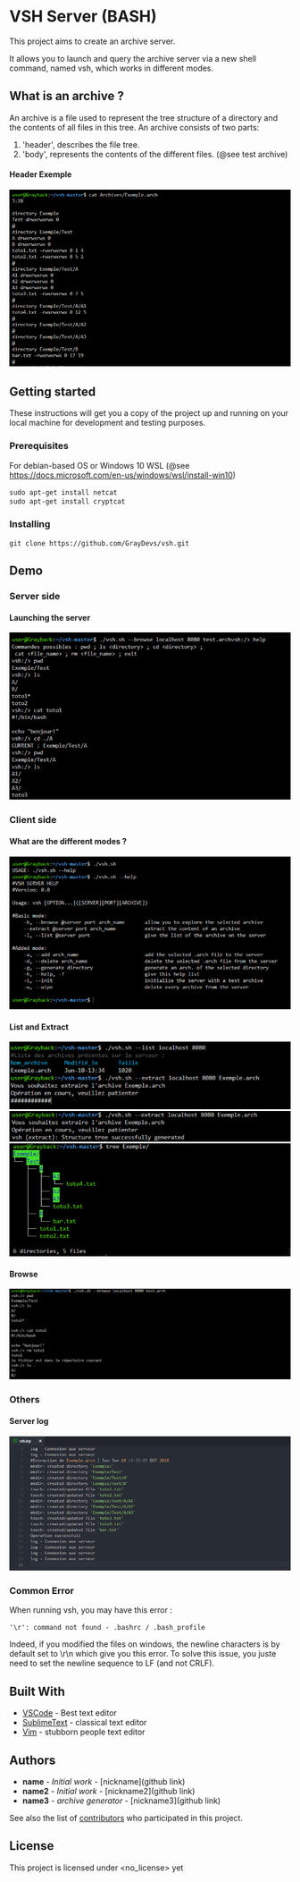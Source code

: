 # VSH Server (BASH)

This project aims to create an archive server.

It allows you to launch and query the archive server via a
new shell command, named vsh, which works in different modes.

## What is an archive ?

An archive is a file used to represent the tree structure of a directory and the contents of all files in this tree.
An archive consists of two parts:
1) 'header', describes the file tree.
2) 'body', represents the contents of the different files.
(@see test archive)

#### Header Exemple
![Header Exemple](IMG_Demo/exemple_header.PNG? "Header Exemple")

## Getting started

These instructions will get you a copy of the project up and running on your local machine for development and testing purposes. 

### Prerequisites

For debian-based OS or Windows 10 WSL
(@see https://docs.microsoft.com/en-us/windows/wsl/install-win10)
```
sudo apt-get install netcat
sudo apt-get install cryptcat
```

### Installing
```
git clone https://github.com/GrayDevs/vsh.git
```

## Demo

### Server side
#### Launching the server

  ![launch](IMG_Demo/browse.PNG? "Launching the server")

### Client side
#### What are the different modes ?

  ![Help](IMG_Demo/testing_help.PNG? "VSH Help")

#### List and Extract
  
 ![List and Extract](IMG_Demo/list_extract.PNG? "List and Extract")
 ![Extract success](IMG_Demo/success.PNG? "Extract success")
 ![Check Extract](IMG_Demo/tree.PNG? "Check Extract")
 
 #### Browse
 
 ![Browse](IMG_Demo/browse_rm.PNG? "Browse")
 
### Others
#### Server log
 ![Log](IMG_Demo/log.PNG? "Log")


### Common Error

When running vsh, you may have this error :
```
'\r': command not found - .bashrc / .bash_profile
```
Indeed, if you modified the files on windows, the newline characters is by default set to \r\n which give you this error.
To solve this issue, you juste need to set the newline sequence to LF (and not CRLF).

## Built With
* [VSCode](https://code.visualstudio.com/) - Best text editor
* [SublimeText](http://www.sublimetext.com/) - classical text editor
* [Vim](https://github.com/vim/vim) - stubborn people text editor

## Authors
* **name** - *Initial work* - [nickname](github link)
* **name2** - *Initial work* - [nickname2](github link)
* **name3** - *archive generator* - [nickname3](github link)

See also the list of [contributors](https://github.com/GrayDevs/vsh/contributors) who participated in this project.

## License

This project is licensed under <no_license> yet

